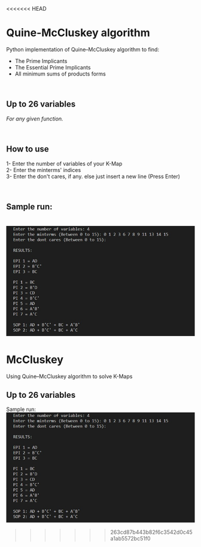 <<<<<<< HEAD
# Quine-McCluskey algorithm
Python implementation of Quine–McCluskey algorithm to find:  
* The Prime Implicants  
* The Essential Prime Implicants  
* All minimum sums of products forms  
  
<br>

## Up to 26 variables
_For any given function._

<br>

## How to use
1- Enter the number of variables of your K-Map  
2- Enter the minterms' indices  
3- Enter the don't cares, if any. else just insert a new line (Press Enter)

<br>

## Sample run:

![](/imgs/Sample.jpg "Sample Run")
=======
# McCluskey
Using Quine–McCluskey algorithm to solve K-Maps
## Up to 26 variables
Sample run:\
![](/imgs/Sample.jpg "Sample Run")
>>>>>>> 263cd87b443b82f6c3542d0c45a1ab5572bc51f0

